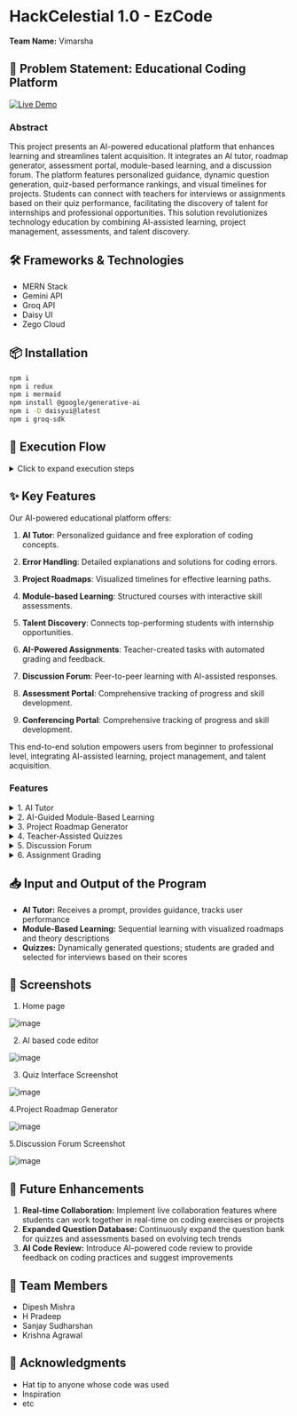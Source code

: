 # HackCelestial 1.0 - EzCode

**Team Name:** Vimarsha 

## 🚀 Problem Statement: Educational Coding Platform

[![Live Demo](https://img.shields.io/badge/demo-live-green.svg)](https://samarthan.vercel.app/)


### Abstract

This project presents an AI-powered educational platform that enhances learning and streamlines talent acquisition. It integrates an AI tutor, roadmap generator, assessment portal, module-based learning, and a discussion forum. The platform features personalized guidance, dynamic question generation, quiz-based performance rankings, and visual timelines for projects. Students can connect with teachers for interviews or assignments based on their quiz performance, facilitating the discovery of talent for internships and professional opportunities. This solution revolutionizes technology education by combining AI-assisted learning, project management, assessments, and talent discovery.

## 🛠️ Frameworks & Technologies

- MERN Stack
- Gemini API
- Groq API
- Daisy UI
- Zego Cloud

## 📦 Installation

```bash
npm i
npm i redux
npm i mermaid
npm install @google/generative-ai
npm i -D daisyui@latest
npm i groq-sdk
```

## 🚀 Execution Flow

<details>
<summary>Click to expand execution steps</summary>

1. Clone the repository:
   ```bash
   git clone <repository-url>
   ```

2. Navigate to the public directory and install dependencies:
   ```bash
   cd public
   npm i
   npm start
   ```

3. Navigate to the server directory and install dependencies:
   ```bash
   cd ..
   cd server
   npm i
   npm start
   ```

</details>

## ✨ Key Features

Our AI-powered educational platform offers:

1. **AI Tutor**: Personalized guidance and free exploration of coding concepts.

2. **Error Handling**: Detailed explanations and solutions for coding errors.

3. **Project Roadmaps**: Visualized timelines for effective learning paths.

4. **Module-based Learning**: Structured courses with interactive skill assessments.

5. **Talent Discovery**: Connects top-performing students with internship opportunities.

6. **AI-Powered Assignments**: Teacher-created tasks with automated grading and feedback.

7. **Discussion Forum**: Peer-to-peer learning with AI-assisted responses.

8. **Assessment Portal**: Comprehensive tracking of progress and skill development.

9. **Conferencing Portal**: Comprehensive tracking of progress and skill development.

This end-to-end solution empowers users from beginner to professional level, integrating AI-assisted learning, project management, and talent acquisition.

###  Features

<details>
<summary>1. AI Tutor</summary>

- Receives a user question as a prompt
- Uses Gemini API to search for a solution
- Returns step-by-step guidance
- Provides error descriptions and solutions
- Tracks the time it takes for users to execute the program correctly

</details>

<details>
<summary>2. AI-Guided Module-Based Learning</summary>

- Extracts questions from lab manuals
- Offers sequential learning
- Includes a "Read Theory" option to view detailed notes and explanations
- Generates visualized roadmaps for better topic understanding

</details>

<details>
<summary>3. Project Roadmap Generator</summary>

- Receives project-related questions from users
- Uses Gemini API and Mermaid to create and display a visualized roadmap

</details>

<details>
<summary>4. Teacher-Assisted Quizzes</summary>

- Dynamic question generation for quizzes
- Students receive scores based on performance
- Teachers can select students based on scores to organize interviews or assignments

</details>

<details>
<summary>5. Discussion Forum</summary>

- A space for students to discuss errors or ask questions
- Other users or AI can provide answers
- Facilitates peer learning and collaboration

</details>

<details>
<summary>6. Assignment Grading</summary>

- Teachers can generate assignments and have the AI tutor grade them
- Performance is evaluated and feedback is provided

</details>

## 📥 Input and Output of the Program

- **AI Tutor:** Receives a prompt, provides guidance, tracks user performance
- **Module-Based Learning:** Sequential learning with visualized roadmaps and theory descriptions
- **Quizzes:** Dynamically generated questions; students are graded and selected for interviews based on their scores

## 📸 Screenshots
1. Home page

![image](https://github.com/user-attachments/assets/dbd8f77f-59f1-4e40-8061-24e74f183aa8)


2. AI based code editor
   
![image](https://github.com/user-attachments/assets/d917f7f7-b199-4a88-b6e4-1e6d70c072b8)

3. Quiz Interface Screenshot
   
![image](https://github.com/user-attachments/assets/8d5c2a00-c14f-44c2-ba88-a7f456f580d1)

4.Project Roadmap Generator

![image](https://github.com/user-attachments/assets/18e12cff-707a-47b0-bc98-47e9fa2ab816)

5.Discussion Forum Screenshot

![image](https://github.com/user-attachments/assets/659cd774-67ad-40d3-8e70-d6a627dbfa82)


## 🔮 Future Enhancements

1. **Real-time Collaboration:** Implement live collaboration features where students can work together in real-time on coding exercises or projects
2. **Expanded Question Database:** Continuously expand the question bank for quizzes and assessments based on evolving tech trends
3. **AI Code Review:** Introduce AI-powered code review to provide feedback on coding practices and suggest improvements

## 👥 Team Members

- Dipesh Mishra
- H Pradeep
- Sanjay Sudharshan
- Krishna Agrawal


## 🙏 Acknowledgments

- Hat tip to anyone whose code was used
- Inspiration
- etc
